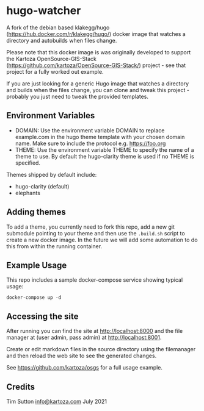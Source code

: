 # hugo-watcher

A fork of the debian based klakegg/hugo
(https://hub.docker.com/r/klakegg/hugo/) docker image that watches a directory
and autobuilds when files change.

Please note that this docker image is was originally developed to support the
Kartoza OpenSource-GIS-Stack (https://github.com/kartoza/OpenSource-GIS-Stack/)
project - see that project for a fully worked out example.

If you are just looking for a generic Hugo image that watches a directory and
builds when the files change, you can clone and tweak this project - probably
you just need to tweak the provided templates.

## Environment Variables

* DOMAIN: Use the environment variable DOMAIN to replace example.com in the
  hugo theme template with your chosen domain name. Make sure to include the
  protocol e.g. https://foo.org
* THEME: Use the environment variable THEME to specify the name of a theme to
  use. By default the hugo-clarity theme is used if no THEME is specified. 

Themes shipped by default include:

* hugo-clarity (default)
* elephants

## Adding themes

To add a theme, you currently need to fork this repo, add a new git submodule
pointing to your theme and then use the ``.build.sh`` script to create a new
docker image. In the future we will add some automation to do this from within
the running container.

## Example Usage

This repo includes a sample docker-compose service showing typical usage:

```
docker-compose up -d

```

## Accessing the site

After running you can find the site at
[http://localhost:8000](http://localhost:8000) and the file manager at (user
admin, pass admin) at [http://localhost:8001](http://localhost:8001).

Create or edit markdown files in the source directory using the filemanager and
then reload the web site to see the generated changes.

See https://github.com/kartoza/osgs for a full usage example.

## Credits

Tim Sutton 
info@kartoza.com
July 2021
